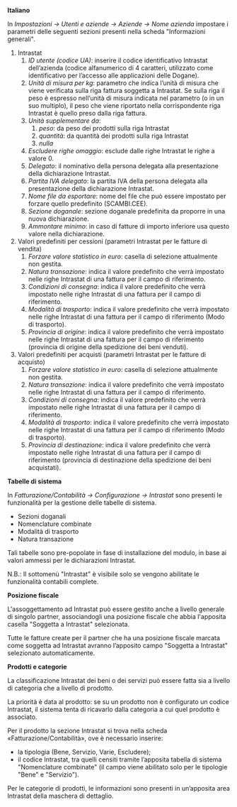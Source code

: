 **Italiano**

In _Impostazioni → Utenti e aziende → Aziende → Nome azienda_ impostare i parametri
delle seguenti sezioni presenti nella scheda "Informazioni generali".

1.  Intrastat
    1.  _ID utente (codice UA)_: inserire il codice identificativo Intrastat
        dell’azienda (codice alfanumerico di 4 caratteri, utilizzato come identificativo
        per l’accesso alle applicazioni delle Dogane).
    2.  _Unità di misura per kg_: parametro che indica l’unità di misura che viene
        verificata sulla riga fattura soggetta a Intrastat. Se sulla riga il peso è
        espresso nell’unità di misura indicata nel parametro (o in un suo multiplo), il
        peso che viene riportato nella corrispondente riga Intrastat è quello preso
        dalla riga fattura.
    3.  _Unità supplementare da_:
        1.  _peso_: da peso dei prodotti sulla riga Intrastat
        2.  _quantità_: da quantità dei prodotti sulla riga Intrastat
        3.  _nulla_
    4.  _Escludere righe omaggio_: esclude dalle righe Intrastat le righe a valore 0.
    5.  _Delegato_: il nominativo della persona delegata alla presentazione della
        dichiarazione Intrastat.
    6.  _Partita IVA delegato_: la partita IVA della persona delegata alla presentazione
        della dichiarazione Intrastat.
    7.  _Nome file da esportare_: nome del file che può essere impostato per forzare
        quello predefinito (SCAMBI.CEE).
    8.  _Sezione doganale_: sezione doganale predefinita da proporre in una nuova
        dichiarazione.
    9.  _Ammontare minimo_: in caso di fatture di importo inferiore usa questo valore
        nella dichiarazione.
2.  Valori predefiniti per cessioni (parametri Intrastat per le fatture di vendita)
    1.  _Forzare valore statistico in euro_: casella di selezione attualmente non
        gestita.
    2.  _Natura transazione_: indica il valore predefinito che verrà impostato nelle
        righe Intrastat di una fattura per il campo di riferimento.
    3.  _Condizioni di consegna_: indica il valore predefinito che verrà impostato nelle
        righe Intrastat di una fattura per il campo di riferimento.
    4.  _Modalità di trasporto_: indica il valore predefinito che verrà impostato nelle
        righe Intrastat di una fattura per il campo di riferimento (Modo di trasporto).
    5.  _Provincia di origine_: indica il valore predefinito che verrà impostato nelle
        righe Intrastat di una fattura per il campo di riferimento (provincia di origine
        della spedizione dei beni venduti).
3.  Valori predefiniti per acquisti (parametri Intrastat per le fatture di acquisto)
    1.  _Forzare valore statistico in euro_: casella di selezione attualmente non
        gestita.
    2.  _Natura transazione_: indica il valore predefinito che verrà impostato nelle
        righe Intrastat di una fattura per il campo di riferimento.
    3.  _Condizioni di consegna_: indica il valore predefinito che verrà impostato nelle
        righe Intrastat di una fattura per il campo di riferimento.
    4.  _Modalità di trasporto_: indica il valore predefinito che verrà impostato nelle
        righe Intrastat di una fattura per il campo di riferimento (Modo di trasporto).
    5.  _Provincia di destinazione_: indica il valore predefinito che verrà impostato
        nelle righe Intrastat di una fattura per il campo di riferimento (provincia di
        destinazione della spedizione dei beni acquistati).

**Tabelle di sistema**

In _Fatturazione/Contabilità → Configurazione → Intrastat_ sono presenti le funzionalità
per la gestione delle tabelle di sistema.

- Sezioni doganali
- Nomenclature combinate
- Modalità di trasporto
- Natura transazione

Tali tabelle sono pre-popolate in fase di installazione del modulo, in base ai valori
ammessi per le dichiarazioni Intrastat.

N.B.: Il sottomenù "Intrastat" è visibile solo se vengono abilitate le funzionalità
contabili complete.

**Posizione fiscale**

L'assoggettamento ad Intrastat può essere gestito anche a livello generale di singolo
partner, associandogli una posizione fiscale che abbia l'apposita casella "Soggetta a
Intrastat" selezionata.

Tutte le fatture create per il partner che ha una posizione fiscale marcata come
soggetta ad Intrastat avranno l’apposito campo "Soggetta a Intrastat" selezionato
automaticamente.

**Prodotti e categorie**

La classificazione Intrastat dei beni o dei servizi può essere fatta sia a livello di
categoria che a livello di prodotto.

La priorità è data al prodotto: se su un prodotto non è configurato un codice Intrastat,
il sistema tenta di ricavarlo dalla categoria a cui quel prodotto è associato.

Per il prodotto la sezione Intrastat si trova nella scheda «Fatturazione/Contabilità»,
ove è necessario inserire:

- la tipologia (Bene, Servizio, Varie, Escludere);
- il codice Intrastat, tra quelli censiti tramite l’apposita tabella di sistema
  "Nomenclature combinate" (il campo viene abilitato solo per le tipologie "Bene" e
  "Servizio").

Per le categorie di prodotti, le informazioni sono presenti in un’apposita area
Intrastat della maschera di dettaglio.
